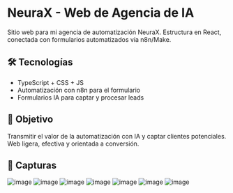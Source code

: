 # NeuraX - Web de Agencia de IA

Sitio web para mi agencia de automatización NeuraX. Estructura en React, conectada con formularios automatizados vía n8n/Make.

## 🛠️ Tecnologías
- TypeScript + CSS + JS
- Automatización con n8n para el formulario
- Formularios IA para captar y procesar leads

## 🎯 Objetivo
Transmitir el valor de la automatización con IA y captar clientes potenciales. Web ligera, efectiva y orientada a conversión.


## 📸 Capturas
![image](https://github.com/user-attachments/assets/d47f9090-c126-461e-bd53-0246728cc4bf)
![image](https://github.com/user-attachments/assets/6699a72b-42fc-443a-b9a5-b4ab7d5b1b14)
![image](https://github.com/user-attachments/assets/9b441c0c-0cd5-43fc-aeff-221e6cd2cbc7)
![image](https://github.com/user-attachments/assets/fcc2fd83-b731-4512-9d5f-2e8526ddc1d8)
![image](https://github.com/user-attachments/assets/4cd08459-f937-4161-a81e-fa7d7ac2bd3d)
![image](https://github.com/user-attachments/assets/a5b59047-82df-4c0a-b7ed-30ffb235181d)
![image](https://github.com/user-attachments/assets/e596bd5d-ce40-4ab3-80c0-90fdbafda0cc)
